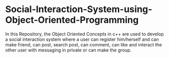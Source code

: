 # Social-Interaction-System-using-Object-Oriented-Programming
In this Repository, the Object Oriented Concepts in c++ are used to develop a social interaction system where a user can register him/herself and can make friend, can post, search post, can comment, can like and interact the other user with messaging in private or can make the group.
